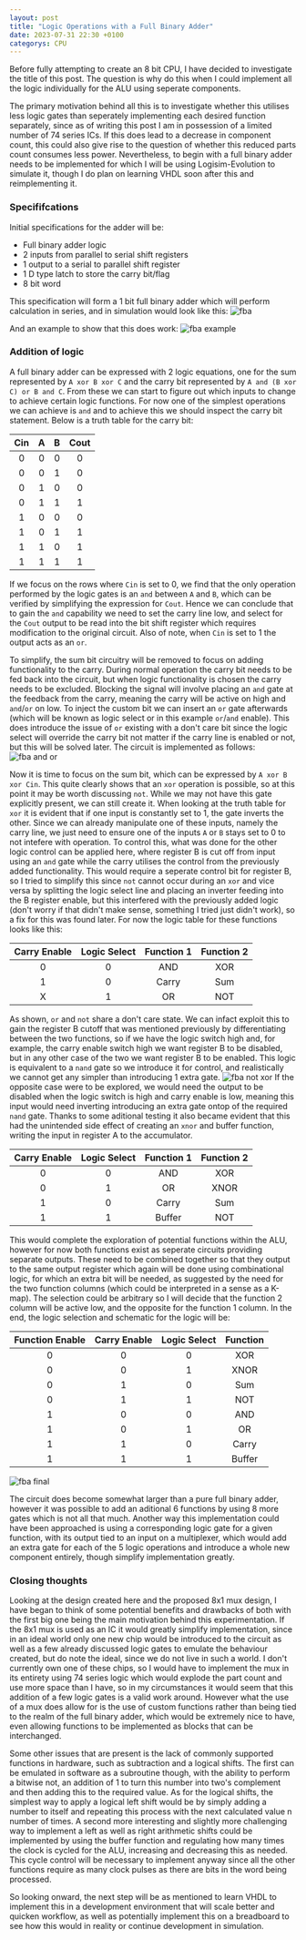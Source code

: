 ```yaml
---
layout: post
title: "Logic Operations with a Full Binary Adder"
date: 2023-07-31 22:30 +0100
categorys: CPU
---
```

Before fully attempting to create an 8 bit CPU, I have decided to investigate the title of this post. The question is why do this when I could implement all the logic individually for the ALU using seperate components.

The primary motivation behind all this is to investigate whether this utilises less logic gates than seperately implementing each desired function separately, since as of writing this post I am in possession of a limited number of 74 series ICs. If this does lead to a decrease in component count, this could also give rise to the question of whether this reduced parts count consumes less power. Nevertheless, to begin with a full binary adder needs to be implemented for which I will be using Logisim-Evolution to simulate it, though I do plan on learning VHDL soon after this and reimplementing it. 

### Specififcations

Initial specifications for the adder will be:
  * Full binary adder logic
  * 2 inputs from parallel to serial shift registers 
  * 1 output to a serial to parallel shift register
  * 1 D type latch to store the carry bit/flag
  * 8 bit word

This specification will form a 1 bit full binary adder which will perform calculation in series, and in simulation would look like this: ![fba](/assets/imgs/8-bit-cpu/full-binary-adder.png)

And an example to show that this does work: ![fba example](/assets/imgs/8-bit-cpu/full-binary-adder-example.png)

### Addition of logic

A full binary adder can be expressed with 2 logic equations, one for the sum represented by `A xor B xor C` and the carry bit represented by `A and (B xor C) or B and C`. From these we can start to figure out which inputs to change to achieve certain logic functions. For now one of the simplest operations we can achieve is `and` and to achieve this we should inspect the carry bit statement. Below is a truth table for the carry bit:

|   Cin   |   A   |   B   |  Cout   |
| :-----: | :---: | :---: | :-----: |
|    0    |   0   |   0   |    0    |
|    0    |   0   |   1   |    0    |
|    0    |   1   |   0   |    0    |
|    0    |   1   |   1   |    1    |
|    1    |   0   |   0   |    0    |
|    1    |   0   |   1   |    1    |
|    1    |   1   |   0   |    1    |
|    1    |   1   |   1   |    1    |

If we focus on the rows where `Cin` is set to 0, we find that the only operation performed by the logic gates is an `and` between `A` and `B`, which can be verified by simplifying the expression for `Cout`. Hence we can conclude that to gain the `and` capability we need to set the carry line low, and select for the `Cout` output to be read into the bit shift register which requires modification to the original circuit. Also of note, when `Cin` is set to 1 the output acts as an `or`.

To simplify, the sum bit circuitry will be removed to focus on adding functionality to the carry. During normal operation the carry bit needs to be fed back into the circuit, but when logic functionality is chosen the carry needs to be excluded. Blocking the signal will involve placing an `and` gate at the feedback from the carry, meaning the carry will be active on high and `and`/`or` on low. To inject the custom bit we can insert an `or` gate afterwards (which will be known as logic select or in this example `or`/`and` enable). This does introduce the issue of `or` existing with a don't care bit since the logic select will override the carry bit not matter if the carry line is enabled or not, but this will be solved later. The circuit is implemented as follows: ![fba and or](/assets/imgs/8-bit-cpu/full-binary-adder-and-or.png)

Now it is time to focus on the sum bit, which can be expressed by `A xor B xor Cin`. This quite clearly shows that an `xor` operation is possible, so at this point it may be worth discussing `not`. While we may not have this gate explicitly present, we can still create it. When looking at the truth table for `xor` it is evident that if one input is constantly set to 1, the gate inverts the other. Since we can already manipulate one of these inputs, namely the carry line, we just need to ensure one of the inputs `A` or `B` stays set to 0 to not intefere with operation. To control this, what was done for the other logic control can be applied here, where register B is cut off from input using an `and` gate while the carry utilises the control from the previously added functionality. This would require a seperate control bit for register B, so I tried to simplify this since `not` cannot occur during an `xor` and vice versa by splitting the logic select line and placing an inverter feeding into the B register enable, but this interfered with the previously added logic (don't worry if that didn't make sense, something I tried just didn't work), so a fix for this was found later. For now the logic table for these functions looks like this:

|   Carry Enable    |   Logic Select    |   Function 1   |   Function 2   |
| :---------------: | :---------------: | :------------: | :------------: |
|         0         |         0         |       AND      |       XOR      |
|         1         |         0         |      Carry     |       Sum      |
|         X         |         1         |       OR       |       NOT      |

As shown, `or` and `not` share a don't care state. We can infact exploit this to gain the register B cutoff that was mentioned previously by differentiating between the two functions, so if we have the logic switch high and, for example, the carry enable switch high we want register B to be disabled, but in any other case of the two we want register B to be enabled. This logic is equivalent to a `nand` gate so we introduce it for control, and realistically we cannot get any simpler than introducing 1 extra gate. ![fba not xor](/assets/imgs/8-bit-cpu/full-binary-adder-not-xor.png) If the opposite case were to be explored, we would need the output to be disabled when the logic switch is high and carry enable is low, meaning this input would need inverting introducing an extra gate ontop of the required `nand` gate. Thanks to some aditional testing it also became evident that this had the unintended side effect of creating an `xnor` and buffer function, writing the input in register A to the accumulator.

|   Carry Enable    |   Logic Select    |   Function 1   |   Function 2   |
| :---------------: | :---------------: | :------------: | :------------: |
|         0         |         0         |       AND      |       XOR      |
|         0         |         1         |       OR       |       XNOR     |
|         1         |         0         |      Carry     |       Sum      |
|         1         |         1         |      Buffer    |       NOT      |

This would complete the exploration of potential functions within the ALU, however for now both functions exist as seperate circuits providing separate outputs. These need to be combined together so that they output to the same output register which again will be done using combinational logic, for which an extra bit will be needed, as suggested by the need for the two function columns (which could be interpreted in a sense as a K-map). The selection could be arbitrary so I will decide that the function 2 column will be active low, and the opposite for the function 1 column. In the end, the logic selection and schematic for the logic will be:

|   Function Enable   |   Carry Enable    |   Logic Select    |   Function   |
| :-----------------: | :---------------: | :---------------: | :----------: |
|          0          |         0         |         0         |      XOR     |
|          0          |         0         |         1         |      XNOR    |
|          0          |         1         |         0         |      Sum     |
|          0          |         1         |         1         |      NOT     |
|          1          |         0         |         0         |      AND     |
|          1          |         0         |         1         |      OR      |
|          1          |         1         |         0         |     Carry    |
|          1          |         1         |         1         |     Buffer   |

![fba final](/assets/imgs/8-bit-cpu/full-binary-adder-final.png)

The circuit does become somewhat larger than a pure full binary adder, however it was possible to add an aditional 6 functions by using 8 more gates which is not all that much. Another way this implementation could have been approached is using a corresponding logic gate for a given function, with its output tied to an input on a multiplexer, which would add an extra gate for each of the 5 logic operations and introduce a whole new component entirely, though simplify implementation greatly.

### Closing thoughts
 Looking at the design created here and the proposed 8x1 mux design, I have began to think of some potential benefits and drawbacks of both with the first big one being the main motivation behind this experimentation. If the 8x1 mux is used as an IC it would greatly simplify implementation, since in an ideal world only one new chip would be introduced to the circuit as well as a few already discussed logic gates to emulate the behaviour created, but do note the ideal, since we do not live in such a world. I don't currently own one of these chips, so I would have to implement the mux in its entirety using 74 series logic which would explode the part count and use more space than I have, so in my circumstances it would seem that this addition of a few logic gates is a valid work around. However what the use of a mux does allow for is the use of custom functions rather than being tied to the realm of the full binary adder, which would be extremely nice to have, even allowing functions to be implemented as blocks that can be interchanged.

 Some other issues that are present is the lack of commonly supported functions in hardware, such as subtraction and a logical shifts. The first can be emulated in software as a subroutine though, with the ability to perform a bitwise not, an addition of 1 to turn this number into two's complement and then adding this to the required value. As for the logical shifts, the simplest way to apply a logical left shift would be by simply adding a number to itself and repeating this process with the next calculated value n number of times. A second more interesting and slightly more challenging way to implement a left as well as right arithmetic shifts could be implemented by using the buffer function and regulating how many times the clock is cycled for the ALU, increasing and decreasing this as needed. This cycle control will be necessary to implement anyway since all the other functions require as many clock pulses as there are bits in the word being processed. 

 So looking onward, the next step will be as mentioned to learn VHDL to implement this in a development environment that will scale better and quicken workflow, as well as potentially implement this on a breadboard to see how this would in reality or continue development in simulation.
